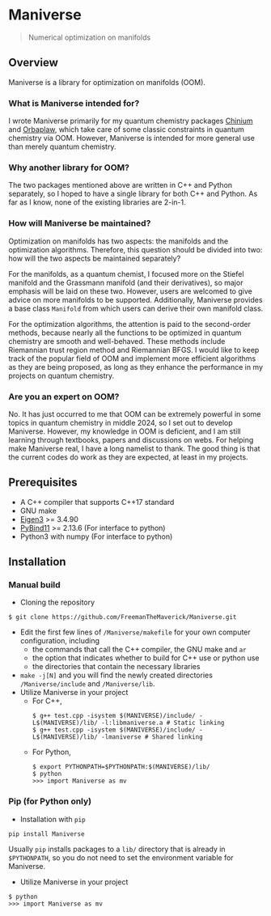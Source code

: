 # Maniverse
> Numerical optimization on manifolds

## Overview
Maniverse is a library for optimization on manifolds (OOM).

### What is Maniverse intended for?
I wrote Maniverse primarily for my quantum chemistry packages [Chinium](https://github.com/FreemanTheMaverick/Chinium) and [Orbaplaw](https://github.com/FreemanTheMaverick/Orbaplaw), which take care of some classic constraints in quantum chemistry via OOM.
However, Maniverse is intended for more general use than merely quantum chemistry.

### Why another library for OOM?
The two packages mentioned above are written in C++ and Python separately, so I hoped to have a single library for both C++ and Python.
As far as I know, none of the existing libraries are 2-in-1.

### How will Maniverse be maintained?
Optimization on manifolds has two aspects: the manifolds and the optimization algorithms.
Therefore, this question should be divided into two: how will the two aspects be maintained separately?

For the manifolds, as a quantum chemist, I focused more on the Stiefel manifold and the Grassmann manifold (and their derivatives), so major emphasis will be laid on these two.
However, users are welcomed to give advice on more manifolds to be supported.
Additionally, Maniverse provides a base class `Manifold` from which users can derive their own manifold class.

For the optimization algorithms, the attention is paid to the second-order methods, because nearly all the functions to be optimized in quantum chemistry are smooth and well-behaved.
These methods include Riemannian trust region method and Riemannian BFGS.
I would like to keep track of the popular field of OOM and implement more efficient algorithms as they are being proposed, as long as they enhance the performance in my projects on quantum chemistry.

### Are you an expert on OOM?
No.
It has just occurred to me that OOM can be extremely powerful in some topics in quantum chemistry in middle 2024, so I set out to develop Maniverse.
However, my knowledge in OOM is deficient, and I am still learning through textbooks, papers and discussions on webs.
For helping make Maniverse real, I have a long namelist to thank.
The good thing is that the current codes do work as they are expected, at least in my projects.

## Prerequisites
* A C++ compiler that supports C++17 standard
* GNU make
* [Eigen3](https://eigen.tuxfamily.org/index.php?title=Main_Page) >= 3.4.90
* [PyBind11](https://pybind11.readthedocs.io/en/stable/index.html#) >= 2.13.6 (For interface to python)
* Python3 with numpy (For interface to python)

## Installation
### Manual build
* Cloning the repository
```
$ git clone https://github.com/FreemanTheMaverick/Maniverse.git
```
* Edit the first few lines of `/Maniverse/makefile` for your own computer configuration, including
  * the commands that call the C++ compiler, the GNU make and `ar`
  * the option that indicates whether to build for C++ use or python use
  * the directories that contain the necessary libraries
* ```make -j[N]``` and you will find the newly created directories `/Maniverse/include` and `/Maniverse/lib`.
* Utilize Maniverse in your project
  * For C++,
    ```
    $ g++ test.cpp -isystem $(MANIVERSE)/include/ -L$(MANIVERSE)/lib/ -l:libmaniverse.a # Static linking
    $ g++ test.cpp -isystem $(MANIVERSE)/include/ -L$(MANIVERSE)/lib/ -lmaniverse # Shared linking
    ```
  * For Python,
    ```
    $ export PYTHONPATH=$PYTHONPATH:$(MANIVERSE)/lib/
    $ python
    >>> import Maniverse as mv
    ```
### Pip (for Python only)
* Installation with `pip`
```
pip install Maniverse
```
Usually `pip` installs packages to a `lib/` directory that is already in `$PYTHONPATH`, so you do not need to set the environment variable for Maniverse.
* Utilize Maniverse in your project
```
$ python
>>> import Maniverse as mv
```

